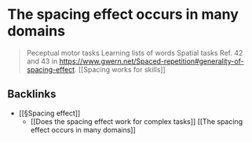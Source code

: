 # The spacing effect occurs in many domains
> Peceptual motor tasks
> Learning lists of words
> Spatial tasks
> Ref. 42 and 43 in https://www.gwern.net/Spaced-repetition#generality-of-spacing-effect.
[[Spacing works for skills]]

## Backlinks
* [[§Spacing effect]]
	* [[Does the spacing effect work for complex tasks]]
[[The spacing effect occurs in many domains]]

<!-- #Life -->

<!-- {BearID:3897251E-76C7-4EA1-B0E8-D6C2541B3233-15756-0000130460C95652} -->
